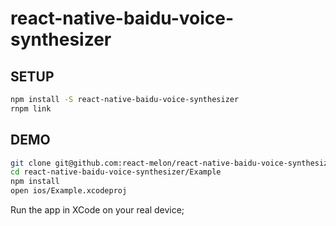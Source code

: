 # react-native-baidu-voice-synthesizer


## SETUP

```sh
npm install -S react-native-baidu-voice-synthesizer
rnpm link
```

## DEMO

```sh
git clone git@github.com:react-melon/react-native-baidu-voice-synthesizer.git
cd react-native-baidu-voice-synthesizer/Example
npm install
open ios/Example.xcodeproj
```

Run the app in XCode on your real device;
